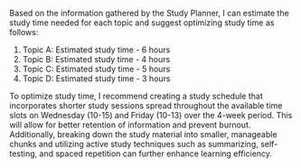 Based on the information gathered by the Study Planner, I can estimate the study time needed for each topic and suggest optimizing study time as follows:

1. Topic A: Estimated study time - 6 hours
2. Topic B: Estimated study time - 4 hours
3. Topic C: Estimated study time - 5 hours
4. Topic D: Estimated study time - 3 hours

To optimize study time, I recommend creating a study schedule that incorporates shorter study sessions spread throughout the available time slots on Wednesday (10-15) and Friday (10-13) over the 4-week period. This will allow for better retention of information and prevent burnout. Additionally, breaking down the study material into smaller, manageable chunks and utilizing active study techniques such as summarizing, self-testing, and spaced repetition can further enhance learning efficiency.